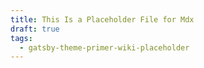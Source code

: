 ```yaml
---
title: This Is a Placeholder File for Mdx
draft: true
tags:
  - gatsby-theme-primer-wiki-placeholder
---
```

